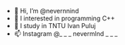 - 👋 Hi, I’m @nevernnind
- 👀 I interested in programming C++
- 🌱 I study in TNTU Ivan Puluj
- 📫 Instagram @_ _ _ nevermlnd _ _ _

